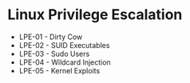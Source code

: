 # Linux Privilege Escalation

* LPE-01 - Dirty Cow
* LPE-02 - SUID Executables
* LPE-03 - Sudo Users
* LPE-04 - Wildcard Injection
* LPE-05 - Kernel Exploits
